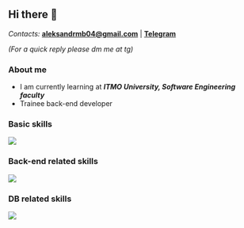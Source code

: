 ## Hi there 🐾

*Contacts:* **aleksandrmb04@gmail.com** | **[Telegram](https://t.me/svinoczar)**

*(For a quick reply please dm me at tg)*

### About me  
- I am currently learning at ***ITMO University, Software Engineering faculty***
- Trainee back-end developer

<div id="skills", align="left">
  <h3> Basic skills</h3>
    <img src="https://skillicons.dev/icons?i=java,kotlin,python,linux,idea,vim,gradle,maven,git&theme=dark" />

  <h3> Back-end related skills</h3>
    <img src="https://skillicons.dev/icons?i=spring,hibernate,postman&theme=dark" />
  
  <h3> DB related skills</h3>
    <img src="https://skillicons.dev/icons?i=postgres,mysql&theme=dark" />

</div>
